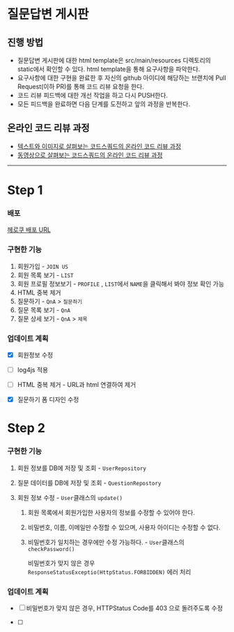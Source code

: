 # 질문답변 게시판
## 진행 방법
* 질문답변 게시판에 대한 html template은 src/main/resources 디렉토리의 static에서 확인할 수 있다. html template을 통해 요구사항을 파악한다.
* 요구사항에 대한 구현을 완료한 후 자신의 github 아이디에 해당하는 브랜치에 Pull Request(이하 PR)를 통해 코드 리뷰 요청을 한다.
* 코드 리뷰 피드백에 대한 개선 작업을 하고 다시 PUSH한다.
* 모든 피드백을 완료하면 다음 단계를 도전하고 앞의 과정을 반복한다.

## 온라인 코드 리뷰 과정
* [텍스트와 이미지로 살펴보는 코드스쿼드의 온라인 코드 리뷰 과정](https://github.com/code-squad/codesquad-docs/blob/master/codereview/README.md)
* [동영상으로 살펴보는 코드스쿼드의 온라인 코드 리뷰 과정](https://youtu.be/a5c9ku-_fok)



---

# Step 1

### 배포

[헤로쿠 배포 URL](https://shrouded-cove-08217.herokuapp.com)



### 구현한 기능

1. 회원가입 - `JOIN US`
2. 회원 목록 보기 - `LIST`
3. 회원 프로필 정보보기 - `PROFILE` , `LIST`에서 `NAME`을 클릭해서 봐야 정보 확인 가능
4. HTML 중복 제거
5. 질문하기 - `QnA` > `질문하기`
6. 질문 목록 보기 - `QnA`
7. 질문 상세 보기 - `QnA` > `제목`



### 업데이트 계획

- [x] 회원정보 수정

- [ ] log4js 적용

- [ ] HTML 중복 제거 - URL과 html 연결하여 제거

* [x] 질문하기 폼 디자인 수정



# Step 2

### 구현한 기능

1. 회원 정보를 DB에 저장 및 조회 - `UserRepository`

2. 질문 데이터를 DB에 저장 및 조회 - `QuestionRepostory` 

3. 회원 정보 수정 - `User`클래스의 `update()`

   1. 회원 목록에서 회원가입한 사용자의 정보를 수정할 수 있어야 한다.

   2. 비밀번호, 이름, 이메일만 수정할 수 있으며, 사용자 아이디는 수정할 수 없다.

   3. 비밀번호가 일치하는 경우에만 수정 가능하다. -  `User`클래스의 `checkPassword()`

      비밀번호가 맞지 않은 경우 `ResponseStatusExceptio(HttpStatus.FORBIDDEN)` 에러 처리



### 업데이트 계획

- [ ] 비밀번호가 맞지 않은 경우, HTTPStatus Code를 403 으로 돌려주도록 수정

- [ ] 

